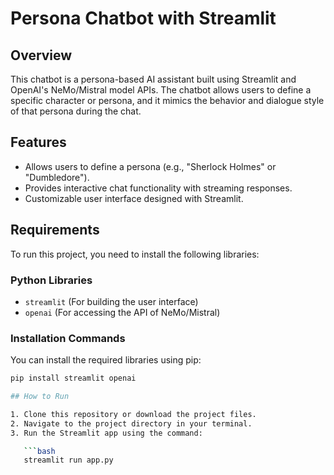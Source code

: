 # Persona Chatbot with Streamlit

## Overview
This chatbot is a persona-based AI assistant built using Streamlit and OpenAI's NeMo/Mistral model APIs. The chatbot allows users to define a specific character or persona, and it mimics the behavior and dialogue style of that persona during the chat.

## Features
- Allows users to define a persona (e.g., "Sherlock Holmes" or "Dumbledore").
- Provides interactive chat functionality with streaming responses.
- Customizable user interface designed with Streamlit.

## Requirements
To run this project, you need to install the following libraries:

### Python Libraries
- `streamlit` (For building the user interface)
- `openai` (For accessing the API of NeMo/Mistral)

### Installation Commands
You can install the required libraries using pip:

```bash
pip install streamlit openai

## How to Run

1. Clone this repository or download the project files.
2. Navigate to the project directory in your terminal.
3. Run the Streamlit app using the command:

   ```bash
   streamlit run app.py


